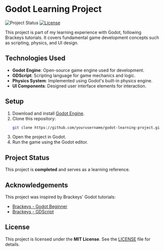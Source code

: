 # Godot Learning Project

![Project Status](https://img.shields.io/badge/status-completed-brightgreen) [![License](https://img.shields.io/badge/license-MIT-blue)](./LICENSE)

This project is part of my learning experience with Godot, following Brackeys tutorials. It covers fundamental game development concepts such as scripting, physics, and UI design.

## Technologies Used
- **Godot Engine**: Open-source game engine used for development.
- **GDScript**: Scripting language for game mechanics and logic.
- **Physics System**: Implemented using Godot's built-in physics engine.
- **UI Components**: Designed user interface elements for interaction.

## Setup
1. Download and install [Godot Engine](https://godotengine.org/).
2. Clone this repository:
   ```sh
   git clone https://github.com/yourusername/godot-learning-project.git
   ```
3. Open the project in Godot.
4. Run the game using the Godot editor.

## Project Status
This project is **completed** and serves as a learning reference.

## Acknowledgements
This project was inspired by Brackeys' Godot tutorials:
- [Brackeys - Godot Beginner](https://www.youtube.com/watch?v=LOhfqjmasi0)
- [Brackeys - GDScript](https://www.youtube.com/watch?v=e1zJS31tr88)

## License
This project is licensed under the **MIT License**. See the [LICENSE](LICENSE) file for details.
